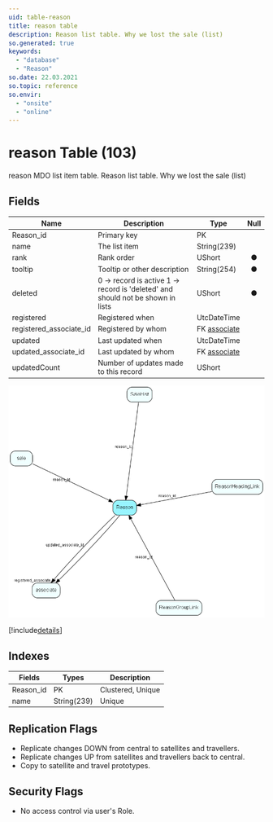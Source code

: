 ```yaml
---
uid: table-reason
title: reason table
description: Reason list table. Why we lost the sale (list)
so.generated: true
keywords:
  - "database"
  - "Reason"
so.date: 22.03.2021
so.topic: reference
so.envir:
  - "onsite"
  - "online"
---
```


# reason Table (103)

reason MDO list item table.
Reason list table. Why we lost the sale (list)

## Fields

| Name | Description | Type | Null |
|------|-------------|------|:----:|
|Reason\_id|Primary key|PK| |
|name|The list item|String(239)| |
|rank|Rank order|UShort|&#x25CF;|
|tooltip|Tooltip or other description|String(254)|&#x25CF;|
|deleted|0 -&gt; record is active 1 -&gt; record is &apos;deleted&apos; and should not be shown in lists|UShort|&#x25CF;|
|registered|Registered when|UtcDateTime| |
|registered\_associate\_id|Registered by whom|FK [associate](associate.md)| |
|updated|Last updated when|UtcDateTime| |
|updated\_associate\_id|Last updated by whom|FK [associate](associate.md)| |
|updatedCount|Number of updates made to this record|UShort| |


![Reason table relationship diagram](./media/Reason.png)

[!include[details](./includes/Reason.md)]

## Indexes

| Fields | Types | Description |
|--------|-------|-------------|
|Reason\_id |PK |Clustered, Unique |
|name |String(239) |Unique |

## Replication Flags

* Replicate changes DOWN from central to satellites and travellers.
* Replicate changes UP from satellites and travellers back to central.
* Copy to satellite and travel prototypes.

## Security Flags

* No access control via user's Role.

